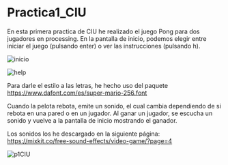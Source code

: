 # Practica1_CIU
En esta primera practica de CIU he realizado el juego Pong para dos jugadores en processing. En la pantalla de inicio, podemos elegir entre iniciar el juego (pulsando enter) o ver las instrucciones (pulsando h).

![inicio](https://user-images.githubusercontent.com/72138219/153757330-1f7c2d24-3bdd-4161-8046-64f6cd1fae79.PNG)

![help](https://user-images.githubusercontent.com/72138219/153757342-45846564-68d6-4c16-a55e-c921c22aa220.PNG)

Para darle el estilo a las letras, he hecho uso del paquete https://www.dafont.com/es/super-mario-256.font

Cuando la pelota rebota, emite un sonido, el cual cambia dependiendo de si rebota en una pared o en un jugador. 
Al ganar un jugador, se escucha un sonido y vuelve a la pantalla de inicio mostrando el ganador.

Los sonidos los he descargado en la siguiente página: https://mixkit.co/free-sound-effects/video-game/?page=4

![p1CIU](https://user-images.githubusercontent.com/72138219/153758222-47a0a3d4-3450-4995-9e34-62507291c76c.gif)
